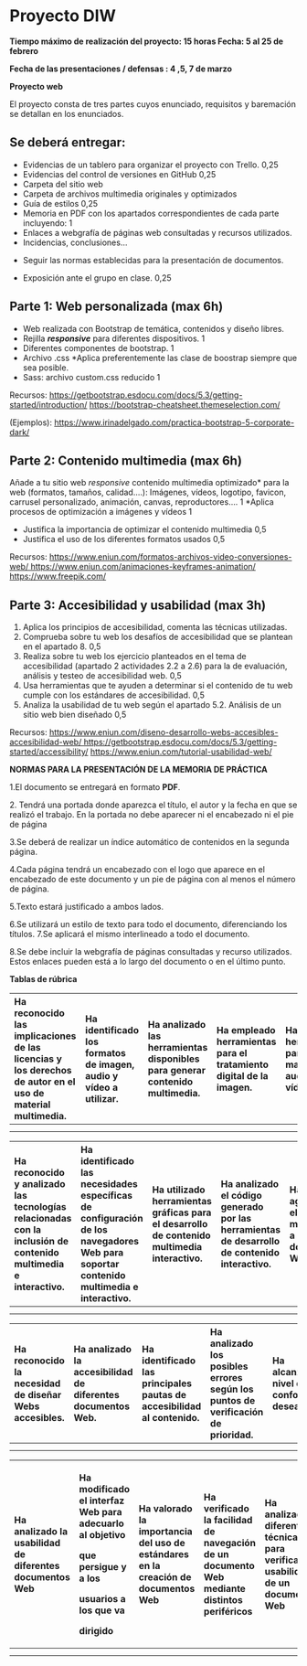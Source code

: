 # **Proyecto DIW**

**Tiempo máximo de realización del proyecto: 15 horas Fecha: 5 al 25 de febrero**

**Fecha de las presentaciones / defensas : 4 ,5, 7 de marzo**

**Proyecto web**

El proyecto consta de tres partes cuyos enunciado, requisitos y baremación se detallan en los enunciados.

## Se deberá entregar:

- Evidencias de un tablero para organizar el proyecto con Trello. 0,25
- Evidencias del control de versiones en GitHub 0,25
- Carpeta del sitio web
- Carpeta de archivos multimedia originales y optimizados
- Guía de estilos 0,25
- Memoria en PDF con los apartados correspondientes de cada parte incluyendo: 1
- Enlaces a webgrafía de páginas web consultadas y recursos utilizados. 
- Incidencias, conclusiones…
* Seguir las normas establecidas para la presentación de documentos.
- Exposición ante el grupo en clase.  0,25

## **Parte 1: Web personalizada**   (max 6h)

- Web realizada con Bootstrap de temática, contenidos y diseño libres. 
- Rejilla ***responsive*** para diferentes dispositivos. 1
- Diferentes componentes de bootstrap. 1
- Archivo .css \*Aplica preferentemente las clase de boostrap siempre que sea posible.
- Sass: archivo custom.css reducido 1

Recursos: <https://getbootstrap.esdocu.com/docs/5.3/getting-started/introduction/> <https://bootstrap-cheatsheet.themeselection.com/>

(Ejemplos): <https://www.irinadelgado.com/practica-bootstrap-5-corporate-dark/>

## **Parte 2: Contenido multimedia** (max 6h)

Añade a tu sitio web *responsive* contenido multimedia optimizado\* para la web (formatos, tamaños, calidad....): Imágenes, vídeos, logotipo, favicon, carrusel personalizado, animación, canvas, reproductores…. 1 \*Aplica procesos de optimización a imágenes y vídeos 1

* Justifica la importancia de optimizar el contenido multimedia 0,5
* Justifica el uso de los diferentes formatos usados 0,5

Recursos: [https://www.eniun.com/formatos-archivos-video-conversiones-web/ ](https://www.eniun.com/formatos-archivos-video-conversiones-web/)[https://www.eniun.com/animaciones-keyframes-animation/ ](https://www.eniun.com/animaciones-keyframes-animation/)<https://www.freepik.com/>

## **Parte 3: Accesibilidad y usabilidad** (max 3h)

1. Aplica los principios de accesibilidad, comenta las técnicas utilizadas. 
1. Comprueba sobre tu web los desafíos de accesibilidad que se plantean en el apartado 8. 0,5
3. Realiza sobre tu web los ejercicio planteados en el tema de accesibilidad (apartado 2 actividades 2.2 a 2.6) para la de evaluación, análisis y testeo de accesibilidad web.  0,5
3. Usa herramientas que te ayuden a determinar si el contenido de tu web cumple con los estándares de accesibilidad. 0,5
3. Analiza la usabilidad de tu web según el apartado 5.2. Análisis de un sitio web bien diseñado 0,5

Recursos: [https://www.eniun.com/diseno-desarrollo-webs-accesibles-accesibilidad-web/ ](https://www.eniun.com/diseno-desarrollo-webs-accesibles-accesibilidad-web/)https://getbootstrap.esdocu.com/docs/5.3/getting-started/accessibility/ <https://www.eniun.com/tutorial-usabilidad-web/>

**NORMAS PARA LA PRESENTACIÓN DE LA MEMORIA DE PRÁCTICA**

1\.El documento se entregará en formato **PDF**.

2\. Tendrá una portada donde aparezca el título, el autor y la fecha en que se realizó el trabajo. En la portada no debe aparecer ni el encabezado ni el pie de página

3\.Se deberá de realizar un índice automático de contenidos en la segunda página.

4\.Cada página tendrá un encabezado con el logo que aparece en el encabezado de este documento y un pie de página con al menos el número de página.

5\.Texto estará justificado a ambos lados.

6\.Se utilizará un estilo de texto para todo el documento, diferenciando los títulos. 7.Se aplicará el mismo interlineado a todo el documento.

8\.Se debe incluir la webgrafía de páginas consultadas y recurso utilizados. Estos enlaces pueden está a lo largo del documento o en el último punto.

**Tablas de rúbrica**



|Ha reconocido las implicaciones de las licencias y los derechos de autor en el uso de material multimedia.|Ha identificado los formatos de imagen, audio y vídeo a utilizar.|Ha analizado las herramientas disponibles para generar contenido multimedia.|Ha empleado herramientas para el tratamiento digital de la imagen.|Ha utilizado herramientas para manipular audio y vídeo.|Ha realizado animaciones a partir de imágenes fijas.|Ha importado y exportado imágenes, audio y vídeo en diversos formatos según su finalidad.|Ha aplicado la guía de estilo.|
| :- | :- | :- | :- | :- | :- | :- | :- |
|||||||||
|||||||||


|Ha reconocido y analizado las tecnologías relacionadas con la inclusión de contenido multimedia e interactivo.|Ha identificado las necesidades específicas de configuración de los navegadores Web para soportar contenido multimedia e interactivo.|Ha utilizado herramientas gráficas para el desarrollo de contenido multimedia interactivo.|Ha analizado el código generado por las herramientas de desarrollo de contenido interactivo. |Ha agregado elementos multimedia a documentos Web.|Ha añadido interactividad a elementos de un documento Web.|Ha  verificado  el funcionamiento  de  los  elementos multimedia e interactivos en distintos navegadores|
| :- | :- | :- | :- | :- | :- | :- |
||||||||
||||||||


|Ha reconocido la necesidad de diseñar Webs accesibles.|Ha  analizado  la accesibilidad  de diferentes  documentos Web.|Ha identificado las principales pautas de accesibilidad al contenido.|Ha analizado los posibles errores según los puntos de verificación de prioridad. |Ha alcanzado el nivel de conformidad deseado.|Ha verificado los niveles alcanzados mediante el uso de test externos.|Ha verificado la visualización del interfaz con diferentes navegadores y tecnologías.|
| :- | :- | :- | :- | :- | :- | :- |
||||||||
||||||||


|Ha analizado la usabilidad de diferentes documentos Web|<p>Ha modificado el interfaz Web para adecuarlo al objetivo</p><p>que persigue y a los</p><p>usuarios a los que va</p><p>dirigido</p>|Ha valorado la importancia del uso de estándares en la creación de documentos Web|Ha verificado la facilidad de navegación de un documento Web mediante distintos periféricos|Ha analizado diferentes técnicas para verificar la usabilidad de un documento Web|<p>Ha verificado la usabilidad del interfaz</p><p>Web creado en diferentes navegadores y tecnologías.</p>|
| :- | :- | :- | :- | :- | :- |
|||||||
|||||||